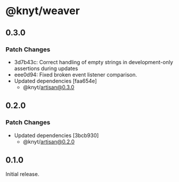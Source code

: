 # @knyt/weaver

## 0.3.0

### Patch Changes

- 3d7b43c: Correct handling of empty strings in development-only assertions during updates
- eee0d94: Fixed broken event listener comparison.
- Updated dependencies [faa654e]
  - @knyt/artisan@0.3.0

## 0.2.0

### Patch Changes

- Updated dependencies [3bcb930]
  - @knyt/artisan@0.2.0

## 0.1.0

Initial release.
